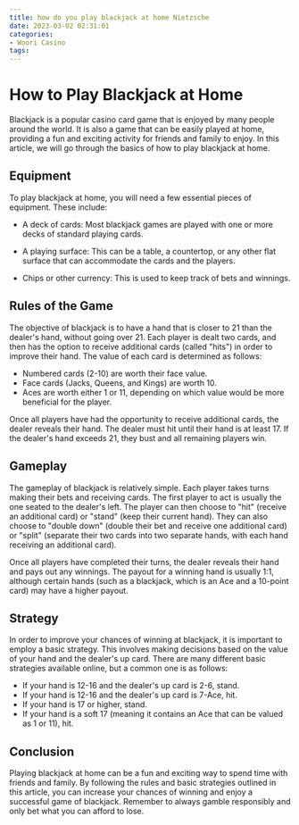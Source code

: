 ```yaml
---
title: how do you play blackjack at home Nietzsche
date: 2023-03-02 02:31:01
categories:
- Woori Casino
tags:
---
```

# How to Play Blackjack at Home

Blackjack is a popular casino card game that is enjoyed by many people around the world. It is also a game that can be easily played at home, providing a fun and exciting activity for friends and family to enjoy. In this article, we will go through the basics of how to play blackjack at home.

## Equipment

To play blackjack at home, you will need a few essential pieces of equipment. These include:

- A deck of cards: Most blackjack games are played with one or more decks of standard playing cards.

- A playing surface: This can be a table, a countertop, or any other flat surface that can accommodate the cards and the players.

- Chips or other currency: This is used to keep track of bets and winnings.

## Rules of the Game

The objective of blackjack is to have a hand that is closer to 21 than the dealer's hand, without going over 21. Each player is dealt two cards, and then has the option to receive additional cards (called "hits") in order to improve their hand. The value of each card is determined as follows:

- Numbered cards (2-10) are worth their face value.
- Face cards (Jacks, Queens, and Kings) are worth 10.
- Aces are worth either 1 or 11, depending on which value would be more beneficial for the player.

Once all players have had the opportunity to receive additional cards, the dealer reveals their hand. The dealer must hit until their hand is at least 17. If the dealer's hand exceeds 21, they bust and all remaining players win.

## Gameplay

The gameplay of blackjack is relatively simple. Each player takes turns making their bets and receiving cards. The first player to act is usually the one seated to the dealer's left. The player can then choose to "hit" (receive an additional card) or "stand" (keep their current hand). They can also choose to "double down" (double their bet and receive one additional card) or "split" (separate their two cards into two separate hands, with each hand receiving an additional card).

Once all players have completed their turns, the dealer reveals their hand and pays out any winnings. The payout for a winning hand is usually 1:1, although certain hands (such as a blackjack, which is an Ace and a 10-point card) may have a higher payout.

## Strategy

In order to improve your chances of winning at blackjack, it is important to employ a basic strategy. This involves making decisions based on the value of your hand and the dealer's up card. There are many different basic strategies available online, but a common one is as follows:

- If your hand is 12-16 and the dealer's up card is 2-6, stand.
- If your hand is 12-16 and the dealer's up card is 7-Ace, hit.
- If your hand is 17 or higher, stand.
- If your hand is a soft 17 (meaning it contains an Ace that can be valued as 1 or 11), hit.

## Conclusion

Playing blackjack at home can be a fun and exciting way to spend time with friends and family. By following the rules and basic strategies outlined in this article, you can increase your chances of winning and enjoy a successful game of blackjack. Remember to always gamble responsibly and only bet what you can afford to lose.